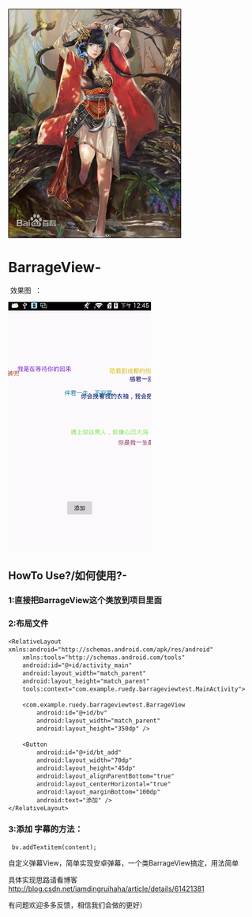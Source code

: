 

![Image text](https://github.com/385841539/BarrageView/blob/master/app/src/main/res/mipmap-hdpi/xiahoushi.jpg)

# BarrageView- 

 效果图  ：
 
![Image text](https://github.com/385841539/BarrageView/blob/master/app/src/main/res/drawable/dangif.gif)</br>

## HowTo Use?/如何使用?-
 
### 1:直接把BarrageView这个类放到项目里面



### 2:布局文件


```
<RelativeLayout xmlns:android="http://schemas.android.com/apk/res/android"
    xmlns:tools="http://schemas.android.com/tools"
    android:id="@+id/activity_main"
    android:layout_width="match_parent"
    android:layout_height="match_parent"
    tools:context="com.example.ruedy.barrageviewtest.MainActivity">

    <com.example.ruedy.barrageviewtest.BarrageView
        android:id="@+id/bv"
        android:layout_width="match_parent"
        android:layout_height="350dp" />

    <Button
        android:id="@+id/bt_add"
        android:layout_width="70dp"
        android:layout_height="45dp"
        android:layout_alignParentBottom="true"
        android:layout_centerHorizontal="true"
        android:layout_marginBottom="100dp"
        android:text="添加" />
</RelativeLayout>

```

### 3:添加 字幕的方法：

```
 bv.addTextitem(content);
```
 
 
自定义弹幕View，简单实现安卓弹幕，一个类BarrageView搞定，用法简单

具体实现思路请看博客 http://blog.csdn.net/iamdingruihaha/article/details/61421381

有问题欢迎多多反馈，相信我们会做的更好）
